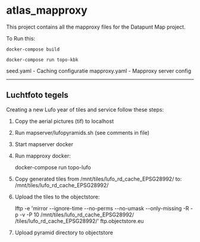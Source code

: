 # atlas_mapproxy

This project contains all the mapproxy files for the Datapunt Map project.

To Run this:

    docker-compose build
    
    docker-compose run topo-kbk

seed.yaml - Caching configuratie
mapproxy.yaml - Mapproxy server config

---------------------

Luchtfoto tegels
----------------

Creating a new Lufo year of tiles and service follow these steps:

1. Copy the aerial pictures (tif) to localhost
2. Run mapserver/lufopyramids.sh (see comments in file)
3. Start mapserver docker
4. Run mapproxy docker:

    docker-compose run topo-lufo


5. Copy generated tiles from /mnt/tiles/lufo_rd_cache_EPSG28992/ to: /mnt/tiles/lufo<YEAR>_rd_cache_EPSG28992/
6. Upload the tiles to the objectstore:


    lftp -e 'mirror --ignore-time --no-perms --no-umask --only-missing -R -p -v -P 10 /mnt/tiles/lufo<YEAR>_rd_cache_EPSG28992/ /tiles/lufo<YEAR>_rd_cache_EPSG28992/' ftp.objectstore.eu    
    
7. Upload pyramid directory to objectstore
